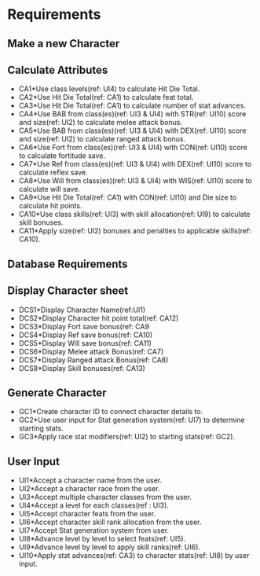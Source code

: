 # Requirements


## Make a new Character

## Calculate Attributes
 - CA1*Use class levels(ref: UI4) to calculate Hit Die Total.
 - CA2*Use Hit Die Total(ref: CA1) to calculate feat total.
 - CA3*Use Hit Die Total(ref: CA1) to calculate number of stat advances.
 - CA4*Use BAB from class(es)(ref: UI3 & UI4) with STR(ref: UI10) score and size(ref: UI2) to calculate melee attack bonus.
 - CA5*Use BAB from class(es)(ref: UI3 & UI4) with DEX(ref: UI10) score and size(ref: UI2) to calculate ranged attack bonus.
 - CA6*Use Fort from class(es)(ref: UI3 & UI4) with CON(ref: UI10) score to calculate fortitude save.
 - CA7*Use Ref from class(es)(ref: UI3 & UI4) with DEX(ref: UI10) score to calculate reflex save.
 - CA8*Use Will from class(es)(ref: UI3 & UI4) with WIS(ref: UI10) score to calculate will save.
 - CA9*Use Hit Die Total(ref: CA1) with CON(ref: UI10) and Die size to calculate hit points.
 - CA10*Use class skills(ref: UI3) with skill allocation(ref: UI9) to calculate skill bonuses.
 - CA11*Apply size(ref: UI2) bonuses and penalties to applicable skills(ref: CA10).
	
## Database Requirements	
	
## Display Character sheet
 - DCS1*Display Character Name(ref:UI1)
 - DCS2*Display Character hit point total(ref: CA12)
 - DCS3*Display Fort save bonus(ref: CA9
 - DCS4*Display Ref save bonus(ref: CA10)
 - DCS5*Display Will save bonus(ref: CA11)
 - DCS6*Display Melee attack Bonus(ref: CA7)
 - DCS7*Display Ranged attack Bonus(ref: CA8)
 - DCS8*Display Skill bonuses(ref: CA13)
	
## Generate Character
 - GC1*Create character ID to connect character details to.
 - GC2*Use user input for Stat generation system(ref: UI7) to determine starting stats.
 - GC3*Apply race stat modifiers(ref: UI2) to starting stats(ref: GC2).
	
## User Input
 - UI1*Accept a character name from the user.
 - UI2*Accept a character race from the user.
 - UI3*Accept multiple character classes from the user.
 - UI4*Accept a level for each classes(ref : UI3).
 - UI5*Accept character feats from the user.
 - UI6*Accept character skill rank allocation from the user.
 - UI7*Accept Stat generation system from user.
 - UI8*Advance level by level to select feats(ref: UI5).
 - UI9*Advance level by level to apply skill ranks(ref: UI6).
 - UI10*Apply stat advances(ref: CA3) to character stats(ref: UI8) by user input.
